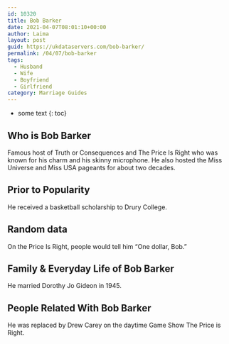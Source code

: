 ```yaml
---
id: 10320
title: Bob Barker
date: 2021-04-07T08:01:10+00:00
author: Laima
layout: post
guid: https://ukdataservers.com/bob-barker/
permalink: /04/07/bob-barker
tags:
  - Husband
  - Wife
  - Boyfriend
  - Girlfriend
category: Marriage Guides
---
```


* some text
{: toc}


## Who is Bob Barker
                  
                  
                  
Famous host of Truth or Consequences and The Price Is Right who was known for his charm and his skinny microphone. He also hosted the Miss Universe and Miss USA pageants for about two decades. 
                  
              
            
              
            
                
                
                
## Prior to Popularity
                  
                  
                  
He received a basketball scholarship to Drury College.
                  
              
            
              
            
                
                
                
## Random data
                  
                  
                  
On the Price Is Right, people would tell him &#8220;One dollar, Bob.&#8221; 
                  
              
            
              
            
                
                
                
## Family & Everyday Life of Bob Barker
                  
                  
                  
He married Dorothy Jo Gideon in 1945.
                  
              
            
              
            
                
                
                
## People Related With Bob Barker
                  
                  
                  
He was replaced by Drew Carey on the daytime Game Show The Price is Right.
                  
              
            
              
            
                
              
            
              
              
            
            
              
            
          
          
          